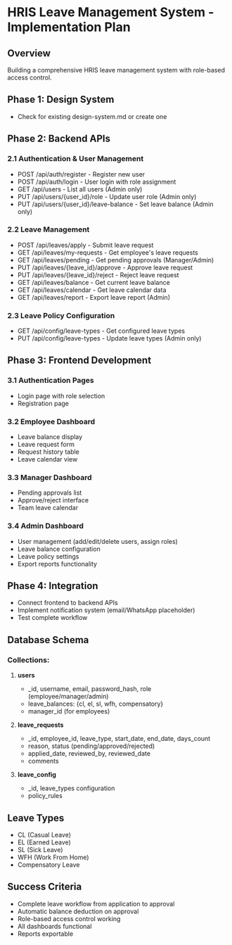 # HRIS Leave Management System - Implementation Plan

## Overview
Building a comprehensive HRIS leave management system with role-based access control.

## Phase 1: Design System
- Check for existing design-system.md or create one

## Phase 2: Backend APIs
### 2.1 Authentication & User Management
- POST /api/auth/register - Register new user
- POST /api/auth/login - User login with role assignment
- GET /api/users - List all users (Admin only)
- PUT /api/users/{user_id}/role - Update user role (Admin only)
- PUT /api/users/{user_id}/leave-balance - Set leave balance (Admin only)

### 2.2 Leave Management
- POST /api/leaves/apply - Submit leave request
- GET /api/leaves/my-requests - Get employee's leave requests
- GET /api/leaves/pending - Get pending approvals (Manager/Admin)
- PUT /api/leaves/{leave_id}/approve - Approve leave request
- PUT /api/leaves/{leave_id}/reject - Reject leave request
- GET /api/leaves/balance - Get current leave balance
- GET /api/leaves/calendar - Get leave calendar data
- GET /api/leaves/report - Export leave report (Admin)

### 2.3 Leave Policy Configuration
- GET /api/config/leave-types - Get configured leave types
- PUT /api/config/leave-types - Update leave types (Admin only)

## Phase 3: Frontend Development
### 3.1 Authentication Pages
- Login page with role selection
- Registration page

### 3.2 Employee Dashboard
- Leave balance display
- Leave request form
- Request history table
- Leave calendar view

### 3.3 Manager Dashboard
- Pending approvals list
- Approve/reject interface
- Team leave calendar

### 3.4 Admin Dashboard
- User management (add/edit/delete users, assign roles)
- Leave balance configuration
- Leave policy settings
- Export reports functionality

## Phase 4: Integration
- Connect frontend to backend APIs
- Implement notification system (email/WhatsApp placeholder)
- Test complete workflow

## Database Schema
### Collections:
1. **users**
   - _id, username, email, password_hash, role (employee/manager/admin)
   - leave_balances: {cl, el, sl, wfh, compensatory}
   - manager_id (for employees)

2. **leave_requests**
   - _id, employee_id, leave_type, start_date, end_date, days_count
   - reason, status (pending/approved/rejected)
   - applied_date, reviewed_by, reviewed_date
   - comments

3. **leave_config**
   - _id, leave_types configuration
   - policy_rules

## Leave Types
- CL (Casual Leave)
- EL (Earned Leave)
- SL (Sick Leave)
- WFH (Work From Home)
- Compensatory Leave

## Success Criteria
- Complete leave workflow from application to approval
- Automatic balance deduction on approval
- Role-based access control working
- All dashboards functional
- Reports exportable
